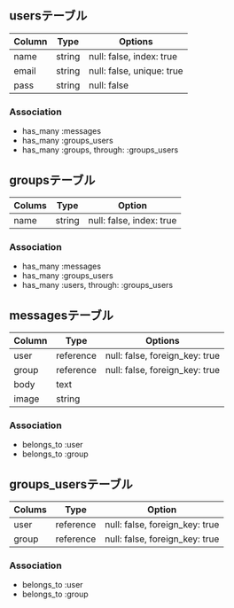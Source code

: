 ## usersテーブル

|Column|Type|Options|
|------|----|-------|
|name|string|null: false, index: true|
|email|string|null: false, unique: true|
|pass|string|null: false|

### Association
- has_many :messages
- has_many :groups_users
- has_many :groups, through: :groups_users

## groupsテーブル

|Colums|Type|Option|
|------|----|------|
|name|string|null: false, index: true|

### Association
- has_many :messages
- has_many :groups_users
- has_many :users, through: :groups_users

## messagesテーブル

|Column|Type|Options|
|------|----|-------|
|user|reference|null: false, foreign_key: true|
|group|reference|null: false, foreign_key: true|
|body|text||
|image|string||

### Association
- belongs_to :user
- belongs_to :group

## groups_usersテーブル

|Colums|Type|Option|
|------|----|------|
|user|reference|null: false, foreign_key: true|
|group|reference|null: false, foreign_key: true|

### Association
- belongs_to :user
- belongs_to :group
